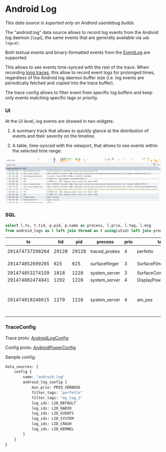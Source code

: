 # Android Log

_This data source is suported only on Android userdebug builds._

The "android.log" data source allows to record log events from the Android log
daemon (`logd`), the same events that are generally available via `adb logcat`.

Both textual events and binary-formatted events from the [EventLog] are
supported.

This allows to see events time-synced with the rest of the trace. When recording
[long traces](/docs/recording/config#long-traces), this allow to record event
logs for prolonged times, regardless of the Android log daemon buffer size
(i.e. log events are periodically fetched and copied into the trace buffer).

The trace config allows to filter event from specific log buffers and
keep only events matching specific tags or priority.

[EventLog]: https://developer.android.com/reference/android/util/EventLog

### UI

At the UI level, log events are showed in two widgets:

1. A summary track that allows to quickly glance at the distribution of events
   and their severity on the timeline.

2. A table, time-synced with the viewport, that allows to see events within the
   selected time range.

![](/docs/images/android_logs.png "Android logs in the UI")

### SQL

```sql
select l.ts, t.tid, p.pid, p.name as process, l.prio, l.tag, l.msg
from android_logs as l left join thread as t using(utid) left join process as p using(upid)
```
ts | tid | pid | process | prio | tag | msg
---|-----|-----|---------|------|-----|----
291474737298264 | 29128 | 29128 | traced_probes | 4 | perfetto | probes_producer.cc:231 Ftrace setup (target_buf=1)
291474852699265 | 625 | 625 | surfaceflinger | 3 | SurfaceFlinger | Finished setting power mode 1 on display 0
291474853274109 | 1818 | 1228 | system_server | 3 | SurfaceControl | Excessive delay in setPowerMode()
291474882474841 | 1292 | 1228 | system_server | 4 | DisplayPowerController | Unblocked screen on after 242 ms
291474918246615 | 1279 |    1228 | system_server | 4 | am_pss | Pid=28568 UID=10194 Process Name="com.google.android.apps.fitness" Pss=12077056 Uss=10723328 SwapPss=183296 Rss=55021568 StatType=0 ProcState=18 TimeToCollect=51

### TraceConfig

Trace proto:
[AndroidLogConfig](/docs/reference/trace-packet-proto.autogen#AndroidLogConfig)

Config proto:
[AndroidPowerConfig](/docs/reference/trace-config-proto.autogen#AndroidPowerConfig)

Sample config:

```protobuf
data_sources: {
    config {
        name: "android.log"
        android_log_config {
            min_prio: PRIO_VERBOSE
            filter_tags: "perfetto"
            filter_tags: "my_tag_2"
            log_ids: LID_DEFAULT
            log_ids: LID_RADIO
            log_ids: LID_EVENTS
            log_ids: LID_SYSTEM
            log_ids: LID_CRASH
            log_ids: LID_KERNEL
        }
    }
}
```
